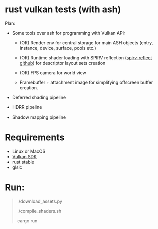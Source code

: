 rust vulkan tests (with ash)
============================

Plan:

* Some tools over ash for programming with Vulkan API:
    
    * (OK) Render env for central storage for main ASH objects (entry, instance, device, surface, pools etc.)
      
    * (OK) Runtime shader loading with SPIRV reflection ([spirv-reflect github](https://github.com/KhronosGroup/SPIRV-Reflect)) for descriptor layout sets creation
    
    * (OK) FPS camera for world view 
    
    * Framebuffer + attachment image for simplifying offscreen buffer creation.

* Deferred shading pipeline 

* HDRR pipeline

* Shadow mapping pipeline



# Requirements

* Linux or MacOS
* [Vulkan SDK](https://vulkan.lunarg.com/doc/view/1.1.126.0/linux/getting_started.html#user-content-download-and-install-packages-for-building-binaries)
* rust stable
* glslc

# Run:

> ./download_assets.py
> 
> ./compile_shaders.sh
> 
> cargo run 
